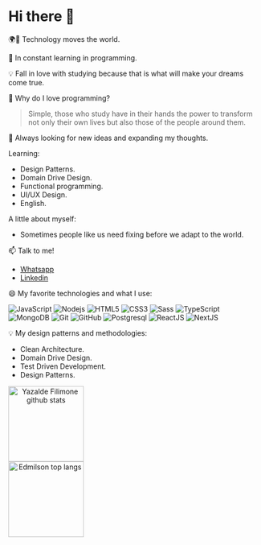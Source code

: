 # Hi there 👋


🌍🔭 Technology moves the world.

🌱 In constant learning in programming.

💡 Fall in love with studying because that is what will make your dreams come true.

🤔 Why do I love programming? 
  > Simple, those who study have in their hands the power to transform not only their own lives but also those of the people around them.

💬 Always looking for new ideas and expanding my thoughts.

Learning:

- Design Patterns.
- Domain Drive Design.
- Functional programming.
- UI/UX Design.
- English.

A little about myself:
- Sometimes people like us need fixing before we adapt to the world.

📫 Talk to me!

- [Whatsapp](https://twitter.com/DkSecurity?s=09)
- [Linkedin](https://www.linkedin.com/in/edmilson-jesus-4128711b5)

😄 My favorite technologies and what I use:

  ![JavaScript](https://img.shields.io/badge/-JavaScript-black?style=flat-square&logo=javascript)
  ![Nodejs](https://img.shields.io/badge/-Nodejs-339933?style=flat-square&logo=Node.js&logoColor=white)
  ![HTML5](https://img.shields.io/badge/-HTML5-E34F26?style=flat-square&logo=html5&logoColor=white)
  ![CSS3](https://img.shields.io/badge/-CSS3-1572B6?style=flat-square&logo=css3)
  ![Sass](https://img.shields.io/badge/-Sass-CC6699?style=flat-square&logo=sass&logoColor=white)
  ![TypeScript](https://img.shields.io/badge/-TypeScript-black?style=flat-square&logo=typescript)
  ![MongoDB](https://img.shields.io/badge/-MongoDB-black?style=flat-square&logo=mongodb)
  ![Git](https://img.shields.io/badge/-Git-black?style=flat-square&logo=git)
  ![GitHub](https://img.shields.io/badge/-GitHub-181717?style=flat-square&logo=github)
  ![Postgresql](https://img.shields.io/badge/-Postgresql-blue?style=flat-square&logo=postgresql)
  ![ReactJS](https://img.shields.io/badge/-ReactJS-black?style=flat-square&logo=react)
  ![NextJS](https://img.shields.io/badge/-NextJS-black?style=flat-square&logo=vercel)
  
💡 My design patterns and methodologies:

- Clean Architecture.
- Domain Drive Design.
- Test Driven Development.
- Design Patterns.


<div style="display:inline" align="center">
<img src="https://github-readme-stats.vercel.app/api?username=yazaldefilimonepinto&show_icons=true&?count_private=true&theme=dracula&include_all_commits=true" height="150" alt="Yazalde Filimone github stats" />
<br>
<img src="https://github-readme-stats.vercel.app/api/top-langs/?username=yazaldefilimonepinto&hide=Makefile&layout=compact" height="150" alt="Edmilson top langs" />
</div>
